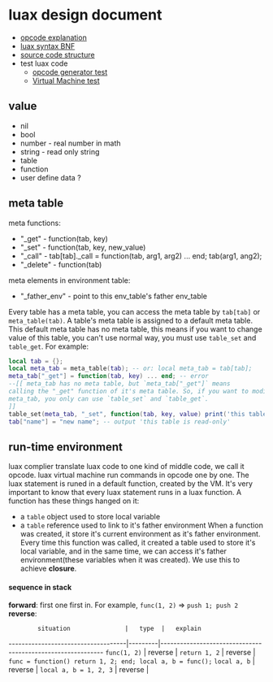 # luax design document

 - [opcode explanation](./opcode.md)
 - [luax syntax BNF](./BNF.txt)
 - [source code structure](./source_code_structure.md)
 - test luax code
    + [opcode generator test](../test/generate_bytecode_test.luax)
    + [Virtual Machine test](../test/vm_run_test.luax)


## value

 - nil
 - bool
 - number - real number in math
 - string - read only string
 - table
 - function
 - user define data ?


## meta table

meta functions:
 + "_get"  - function(tab, key)
 + "_set"  - function(tab, key, new_value)
 + "_call"  - tab[tab]._call = function(tab, arg1, arg2) ... end; tab(arg1, ang2);
 + "_delete" - function(tab)

meta elements in environment table:
 + "_father_env"  - point to this env_table's father env_table


Every table has a meta table, you can access the meta table by `tab[tab]` or `meta_table(tab)`. A table's meta table is assigned to a default meta table. This default meta table has no meta table, this means if you want to change value of this table, you can't use normal way, you must use `table_set` and `table_get`. For example:

```lua
local tab = {};
local meta_tab = meta_table(tab); -- or: local meta_tab = tab[tab];
meta_tab["_get"] = function(tab, key) ... end; -- error
--[[ meta_tab has no meta table, but `meta_tab["_get"]` means 
calling the "_get" function of it's meta table. So, if you want to modify 
meta_tab, you only can use `table_set` and `table_get`.
]]
table_set(meta_tab, "_set", function(tab, key, value) print('this table is read-only'); end);
tab["name"] = "new name"; -- output 'this table is read-only'
```


## run-time environment

luax complier translate luax code to one kind of middle code, we call it opcode. luax virtual machine run commands in opcode one by one. The luax statement is runed in a default function, created by the VM. It's very important to know that every luax statement runs in a luax function. A function has these things hanged on it:
 - a `table` object used to store local variable
 - a `table` reference used to link to it's father environment
When a function was created, it store it's current environment as it's father environment. Every time this function was called, it created a table used to store it's local variable, and in the same time, we can access it's father environment(these variables when it was created). We use this to achieve **closure**.


#### sequence in stack
**forward**: first one first in. For example, `func(1, 2)` => `push 1; push 2`
**reverse**: 

            situation               |   type  |   explain
------------------------------------|---------|------------------------------------------------------------
 `func(1, 2)`                       | reverse |
 `return 1, 2`                      | reverse | `func = function() return 1, 2; end; local a, b = func();`
 `local a, b`                       | reverse | 
 `local a, b = 1, 2, 3`             | reverse | 

